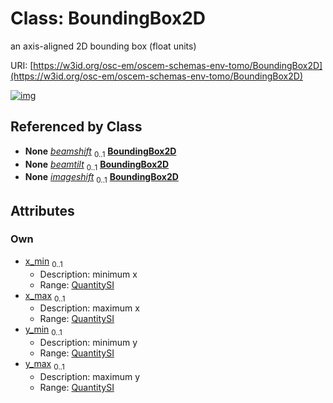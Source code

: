 
# Class: BoundingBox2D

an axis-aligned 2D bounding box (float units)

URI: [https://w3id.org/osc-em/oscem-schemas-env-tomo/BoundingBox2D](https://w3id.org/osc-em/oscem-schemas-env-tomo/BoundingBox2D)


[![img](https://yuml.me/diagram/nofunky;dir:TB/class/[QuantitySI],[QuantitySI]<y_max%200..1-++[BoundingBox2D],[QuantitySI]<y_min%200..1-++[BoundingBox2D],[QuantitySI]<x_max%200..1-++[BoundingBox2D],[QuantitySI]<x_min%200..1-++[BoundingBox2D],[Acquisition]++-%20beamshift%200..1>[BoundingBox2D],[Acquisition]++-%20beamtilt%200..1>[BoundingBox2D],[Acquisition]++-%20imageshift%200..1>[BoundingBox2D],[Acquisition])](https://yuml.me/diagram/nofunky;dir:TB/class/[QuantitySI],[QuantitySI]<y_max%200..1-++[BoundingBox2D],[QuantitySI]<y_min%200..1-++[BoundingBox2D],[QuantitySI]<x_max%200..1-++[BoundingBox2D],[QuantitySI]<x_min%200..1-++[BoundingBox2D],[Acquisition]++-%20beamshift%200..1>[BoundingBox2D],[Acquisition]++-%20beamtilt%200..1>[BoundingBox2D],[Acquisition]++-%20imageshift%200..1>[BoundingBox2D],[Acquisition])

## Referenced by Class

 *  **None** *[beamshift](beamshift.md)*  <sub>0..1</sub>  **[BoundingBox2D](BoundingBox2D.md)**
 *  **None** *[beamtilt](beamtilt.md)*  <sub>0..1</sub>  **[BoundingBox2D](BoundingBox2D.md)**
 *  **None** *[imageshift](imageshift.md)*  <sub>0..1</sub>  **[BoundingBox2D](BoundingBox2D.md)**

## Attributes


### Own

 * [x_min](x_min.md)  <sub>0..1</sub>
     * Description: minimum x
     * Range: [QuantitySI](QuantitySI.md)
 * [x_max](x_max.md)  <sub>0..1</sub>
     * Description: maximum x
     * Range: [QuantitySI](QuantitySI.md)
 * [y_min](y_min.md)  <sub>0..1</sub>
     * Description: minimum y
     * Range: [QuantitySI](QuantitySI.md)
 * [y_max](y_max.md)  <sub>0..1</sub>
     * Description: maximum y
     * Range: [QuantitySI](QuantitySI.md)
